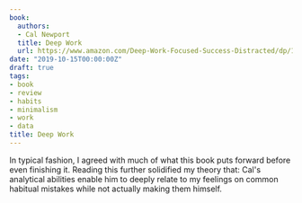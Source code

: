 ```yaml
---
book:
  authors:
  - Cal Newport
  title: Deep Work
  url: https://www.amazon.com/Deep-Work-Focused-Success-Distracted/dp/1455586692
date: "2019-10-15T00:00:00Z"
draft: true
tags:
- book
- review
- habits
- minimalism
- work
- data
title: Deep Work
---
```


In typical fashion, I agreed with much of what this book puts forward before even finishing it. 
Reading this further solidified my theory that: Cal's analytical abilities enable him to deeply relate to my feelings on common habitual mistakes while not actually making them himself. 